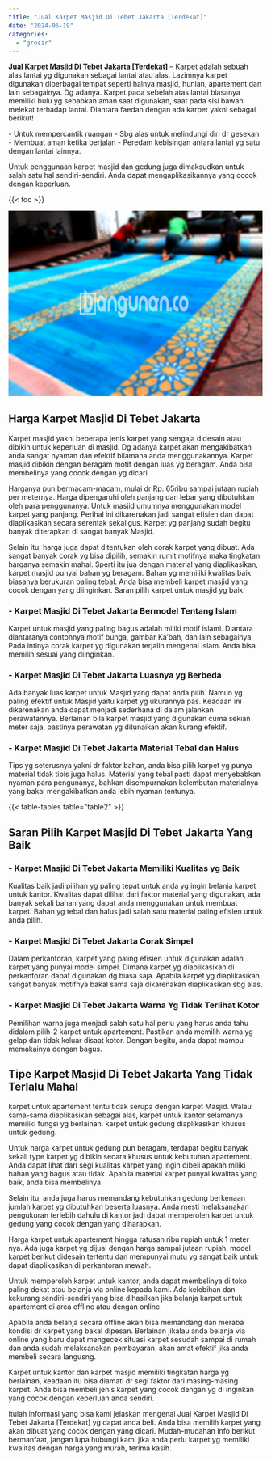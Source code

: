 ```yaml
---
title: "Jual Karpet Masjid Di Tebet Jakarta [Terdekat]"
date: "2024-06-19"
categories: 
  - "grosir"
---
```


**Jual Karpet Masjid Di Tebet Jakarta \[Terdekat\]** – Karpet adalah sebuah alas lantai yg digunakan sebagai lantai atau alas. Lazimnya karpet digunakan diberbagai tempat seperti halnya masjid, hunian, apartement dan lain sebagainya. Dg adanya. Karpet pada sebelah atas lantai biasanya memiliki bulu yg sebabkan aman saat digunakan, saat pada sisi bawah melekat terhadap lantai. Diantara faedah dengan ada karpet yakni sebagai berikut!

\- Untuk mempercantik ruangan - Sbg alas untuk melindungi diri dr gesekan - Membuat aman ketika berjalan - Peredam kebisingan antara lantai yg satu dengan lantai lainnya.

Untuk penggunaan karpet masjid dan gedung juga dimaksudkan untuk salah satu hal sendiri-sendiri. Anda dapat mengaplikasikannya yang cocok dengan keperluan.

{{< toc >}}

![Jual Karpet Masjid Di Tebet Jakarta [Terdekat]](/images/grosir-karpet-murah-32.png)

## Harga Karpet Masjid Di Tebet Jakarta

Karpet masjid yakni beberapa jenis karpet yang sengaja didesain atau dibikin untuk keperluan di masjid. Dg adanya karpet akan mengakibatkan anda sangat nyaman dan efektif bilamana anda menggunakannya. Karpet masjid dibikin dengan beragam motif dengan luas yg beragam. Anda bisa membelinya yang cocok dengan yg dicari.

Harganya pun bermacam-macam, mulai dr Rp. 65ribu sampai jutaan rupiah per meternya. Harga dipengaruhi oleh panjang dan lebar yang dibutuhkan oleh para penggunanya. Untuk masjid umumnya menggunakan model karpet yang panjang. Perihal ini dikarenakan jadi sangat efisien dan dapat diaplikasikan secara serentak sekaligus. Karpet yg panjang sudah begitu banyak diterapkan di sangat banyak Masjid.

Selain itu, harga juga dapat ditentukan oleh corak karpet yang dibuat. Ada sangat banyak corak yg bisa dipilih, semakin rumit motifnya maka tingkatan harganya semakin mahal. Sperti itu jua dengan material yang diaplikasikan, karpet masjid punyai bahan yg beragam. Bahan yg memiliki kwalitas baik biasanya berukuran paling tebal. Anda bisa membeli karpet masjid yang cocok dengan yang diinginkan. Saran pilih karpet untuk masjid yg baik:

### \- Karpet Masjid Di Tebet Jakarta Bermodel Tentang Islam

Karpet untuk masjid yang paling bagus adalah miliki motif islami. Diantara diantaranya contohnya motif bunga, gambar Ka’bah, dan lain sebagainya. Pada intinya corak karpet yg digunakan terjalin mengenai Islam. Anda bisa memilih sesuai yang diinginkan.

### \- Karpet Masjid Di Tebet Jakarta Luasnya yg Berbeda

Ada banyak luas karpet untuk Masjid yang dapat anda pilih. Namun yg paling efektif untuk Masjid yaitu karpet yg ukurannya pas. Keadaan ini dikarenakan anda dapat menjadi sederhana di dalam jalankan perawatannya. Berlainan bila karpet masjid yang digunakan cuma sekian meter saja, pastinya perawatan yg ditunaikan akan kurang efektif.

### \- Karpet Masjid Di Tebet Jakarta Material Tebal dan Halus

Tips yg seterusnya yakni dr faktor bahan, anda bisa pilih karpet yg punya material tidak tipis juga halus. Material yang tebal pasti dapat menyebabkan nyaman para pengunanya, bahkan disempurnakan kelembutan materialnya yang bakal mengakibatkan anda lebih nyaman tentunya.

{{< table-tables table="table2" >}}

## Saran Pilih Karpet Masjid Di Tebet Jakarta Yang Baik

### \- Karpet Masjid Di Tebet Jakarta Memiliki Kualitas yg Baik

Kualitas baik jadi pilihan yg paling tepat untuk anda yg ingin belanja karpet untuk kantor. Kwalitas dapat dilihat dari faktor material yang digunakan, ada banyak sekali bahan yang dapat anda menggunakan untuk membuat karpet. Bahan yg tebal dan halus jadi salah satu material paling efisien untuk anda pilih.

### \- Karpet Masjid Di Tebet Jakarta Corak Simpel

Dalam perkantoran, karpet yang paling efisien untuk digunakan adalah karpet yang punyai model simpel. Dimana karpet yg diaplikasikan di perkantoran dapat digunakan dg biasa saja. Apabila karpet yg diaplikasikan sangat banyak motifnya bakal sama saja dikarenakan diaplikasikan sbg alas.

### \- Karpet Masjid Di Tebet Jakarta Warna Yg Tidak Terlihat Kotor

Pemilihan warna juga menjadi salah satu hal perlu yang harus anda tahu didalam pilih-2 karpet untuk apartement. Pastikan anda memilih warna yg gelap dan tidak keluar disaat kotor. Dengan begitu, anda dapat mampu memakainya dengan bagus.

## Tipe Karpet Masjid Di Tebet Jakarta Yang Tidak Terlalu Mahal

karpet untuk apartement tentu tidak serupa dengan karpet Masjid. Walau sama-sama diaplikasikan sebagai alas, karpet untuk kantor selamanya memiliki fungsi yg berlainan. karpet untuk gedung diaplikasikan khusus untuk gedung.

Untuk harga karpet untuk gedung pun beragam, terdapat begitu banyak sekali type karpet yg dibikin secara khusus untuk kebutuhan apartement. Anda dapat lihat dari segi kualitas karpet yang ingin dibeli apakah miliki bahan yang bagus atau tidak. Apabila material karpet punyai kwalitas yang baik, anda bisa membelinya.

Selain itu, anda juga harus memandang kebutuhkan gedung berkenaan jumlah karpet yg dibutuhkan beserta luasnya. Anda mesti melaksanakan pengukuran terlebih dahulu di kantor jadi dapat memperoleh karpet untuk gedung yang cocok dengan yang diharapkan.

Harga karpet untuk apartement hingga ratusan ribu rupiah untuk 1 meter nya. Ada juga karpet yg dijual dengan harga sampai jutaan rupiah, model karpet berikut didesain tertentu dan mempunyai mutu yg sangat baik untuk dapat diaplikasikan di perkantoran mewah.

Untuk memperoleh karpet untuk kantor, anda dapat membelinya di toko paling dekat atau belanja via online kepada kami. Ada kelebihan dan kekurang sendiri-sendiri yang bisa dihasilkan jika belanja karpet untuk apartement di area offline atau dengan online.

Apabila anda belanja secara offline akan bisa memandang dan meraba kondisi dr karpet yang bakal dipesan. Berlainan jikalau anda belanja via online yang baru dapat mengecek situasi karpet sesudah sampai di rumah dan anda sudah melaksanakan pembayaran. akan amat efektif jika anda membeli secara langusng.

Karpet untuk kantor dan karpet masjid memiliki tingkatan harga yg berlainan, keadaan itu bisa diamati dr segi faktor dari masing-masing karpet. Anda bisa membeli jenis karpet yang cocok dengan yg di inginkan yang cocok dengan keperluan anda sendiri.

Itulah informasi yang bisa kami jelaskan mengenai Jual Karpet Masjid Di Tebet Jakarta \[Terdekat\] yg dapat anda beli. Anda bisa memilih karpet yang akan dibuat yang cocok dengan yang dicari. Mudah-mudahan Info berikut bermanfaat, jangan lupa hubungi kami jika anda perlu karpet yg memiliki kwalitas dengan harga yang murah, terima kasih.
